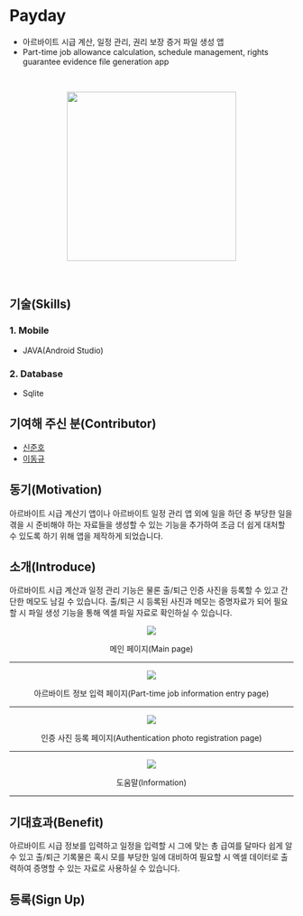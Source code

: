 # Payday
* 아르바이트 시급 계산, 일정 관리, 권리 보장 증거 파일 생성 앱
* Part-time job allowance calculation, schedule management, rights guarantee evidence file generation app

<br>

<p align="center">
<img src="https://user-images.githubusercontent.com/73435545/104396424-fee37000-558d-11eb-8030-a7a1a1103037.PNG" width="300px" height="300px"/>
</p>

<br>

## 기술(Skills)
### 1. Mobile
* JAVA(Android Studio)

### 2. Database
* Sqlite

## 기여해 주신 분(Contributor)
* [신준호](https://github.com/shinjuno123)
* [이동규](https://github.com/DongGyu1996)

## 동기(Motivation)
아르바이트 시급 계산기 앱이나 아르바이트 일정 관리 앱 외에 일을 하던 중 부당한 일을 겪을 시 준비해야 하는 자료들을 생성할 수 있는 기능을 추가하여 조금 더 쉽게 대처할 수 있도록 하기 위해 앱을 제작하게 되었습니다.

## 소개(Introduce)
아르바이트 시급 계산과 일정 관리 기능은 물론 출/퇴근 인증 사진을 등록할 수 있고 간단한 메모도 남길 수 있습니다. 출/퇴근 시 등록된 사진과 메모는 증명자료가 되어 필요할 시 파일 생성 기능을 통해 엑셀 파일 자료로 확인하실 수 있습니다.

<p align="center">
<img src="https://user-images.githubusercontent.com/73435545/105659835-10713400-5f0d-11eb-970e-e047fb852ec4.PNG">
</p>
<p align="center">메인 페이지(Main page)</p>

- - -

<p align="center">
<img src="https://user-images.githubusercontent.com/73435545/105659866-20891380-5f0d-11eb-8ba2-ae1c2416601d.PNG">
</p>
<p align="center">아르바이트 정보 입력 페이지(Part-time job information entry page)</p>

- - -

<p align="center">
<img src="https://user-images.githubusercontent.com/73435545/105660365-2d5a3700-5f0e-11eb-9f34-f73fd03898ff.PNG">
</p>
<p align="center">인증 사진 등록 페이지(Authentication photo registration page)</p>

- - -

<p align="center">
<img src="https://user-images.githubusercontent.com/73435545/105660484-78744a00-5f0e-11eb-9efc-b5fd92c14be7.PNG">
</p>
<p align="center">도움말(Information)</p>

- - -

## 기대효과(Benefit)
아르바이트 시급 정보를 입력하고 일정을 입력할 시 그에 맞는 총 급여를 달마다 쉽게 알 수 있고 출/퇴근 기록물은 혹시 모를 부당한 일에 대비하여 필요할 시 엑셀 데이터로 출력하여 증명할 수 있는 자료로 사용하실 수 있습니다.

## 등록(Sign Up)
<p>
<img >
</p>
